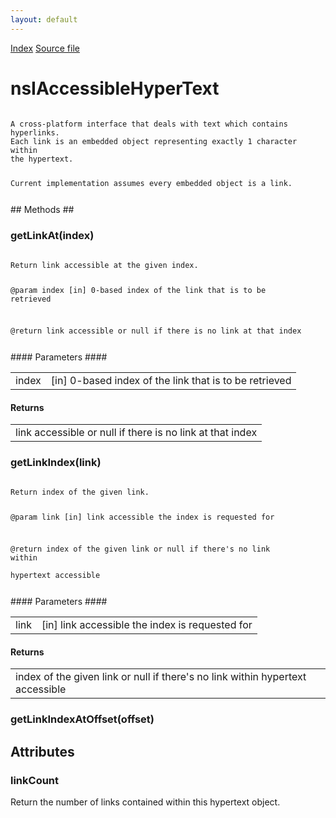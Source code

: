 ```yaml
---
layout: default
---
```

<div id='links'><a href="../index.html">Index</a>
<a href="http://dxr.mozilla.org/mozilla-central/source/accessible/interfaces/nsIAccessibleHyperText.idl">Source file</a>
</div>

# nsIAccessibleHyperText #
<code>  
A cross-platform interface that deals with text which contains hyperlinks.  
Each link is an embedded object representing exactly 1 character within  
the hypertext.  
  
Current implementation assumes every embedded object is a link.  
  
</code>
## Methods ##

### getLinkAt(index) ###
<code>  
Return link accessible at the given index.  
  
@param index  [in] 0-based index of the link that is to be retrieved  
  
@return       link accessible or null if there is no link at that index  
  
</code>
#### Parameters ####

<table>

<tr>
<td>index</td>
<td>[in] 0-based index of the link that is to be retrieved  
</td>
</tr>

</table>

#### Returns ####

<table>

<tr>
<td>link accessible or null if there is no link at that index  
</td>
</tr>

</table>

### getLinkIndex(link) ###
<code>  
Return index of the given link.  
  
@param link  [in] link accessible the index is requested for  
  
@return      index of the given link or null if there's no link within  
               hypertext accessible  
  
</code>
#### Parameters ####

<table>

<tr>
<td>link</td>
<td>[in] link accessible the index is requested for  
</td>
</tr>

</table>

#### Returns ####

<table>

<tr>
<td>index of the given link or null if there's no link within  
               hypertext accessible  
</td>
</tr>

</table>

### getLinkIndexAtOffset(offset) ###

## Attributes ##

### linkCount ###
  
Return the number of links contained within this hypertext object.  
  
